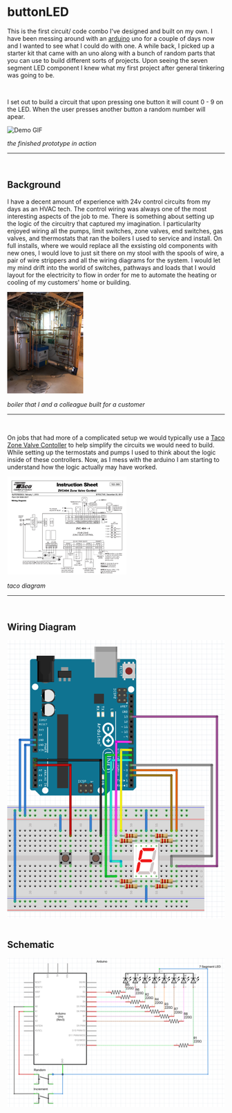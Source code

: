 # buttonLED

This is the first circuit/ code combo I've designed and built on my own.  I have been messing around with an [arduino](https://www.arduino.cc/) uno for a couple of days now and I wanted to see what I could do with one.  A while back, I picked up a starter kit that came with an uno along with a bunch of random parts that you can use to build different sorts of projects.  Upon seeing the seven segment LED component I knew what my first project after general tinkering was going to be.  

<br>

I set out to build a circuit that upon pressing one button it will count 0 - 9 on the LED.  When the user presses another button a random number will apear.

<img src="media/buttonLED.gif" alt="Demo GIF">

*the finished prototype in action*
<hr>

<br>

## Background

I have a decent amount of experience with 24v control circuits from my days as an HVAC tech.  The control wiring was always one of the most interesting aspects of the job to me.  There is something about setting up the logic of the circuitry that captured my imagination.  I particularlty enjoyed wiring all the pumps, limit switches, zone valves, end switches, gas valves, and thermostats that ran the boilers I used to service and install.  On full installs, where we would replace all the exsisting old components with new ones, I would love to just sit there on my stool with the spools of wire, a pair of wire strippers and all the wiring diagrams for the system. I would let my mind drift into the world of switches, pathways and loads that I would layout for the electricity to flow in order for me to automate the heating or cooling of my customers' home or building. 

<img src="media/boiler.jpeg" style="width: 35%; max-width: 25em" alt="Boiler">

*boiler that I and a colleague built for a customer*

<hr>

<br>

On jobs that had more of a complicated setup we would typically use a [Taco Zone Valve Contoller](https://www.tacocomfort.com/product/zone-valve-controls/) to help simplify the circuits we would need to build.  While setting up the termostats and pumps I used to think about the logic inside of these controllers.  Now, as I mess with the arduino I am starting to understand how the logic actually may have worked.

<img src="media/tacoContoller.png" style="width: 55%; max-width: 40em" alt="Taco Schematic">

*taco diagram*
<hr>

<br>


## Wiring Diagram

<img src="media/diagram.png"  alt="Wiring Diagram">

<br>
<br>

## Schematic

<img src="media/schematic.png" alt="Circuit Schematic">

